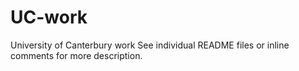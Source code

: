 # UC-work
University of Canterbury work
See individual README files or inline comments for more description.
